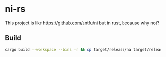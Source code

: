 # ni-rs

This project is like <https://github.com/antfu/ni> but in rust, because why not?

## Build

```sh
cargo build --workspace --bins -r && cp target/release/na target/release/ni npm/dist
```
